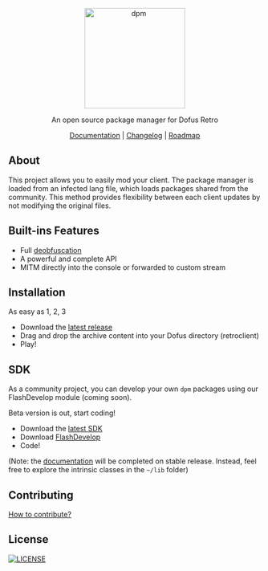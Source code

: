 <p align="center">
  <img
    alt="dpm"
    src="https://raw.githubusercontent.com/dofera/dpm/master/dpm.png"
    width="200"
  />
</p>
<p align="center">An open source package manager for Dofus Retro</p>
<p align="center">
  <a href="https://docs.dofera.com">Documentation</a> |
  <a href="https://github.com/dofera/dpm/releases">Changelog</a> |
  <a href="https://github.com/dofera/dpm/blob/master/ROADMAP.md">Roadmap</a>
</p>

About
-----
This project allows you to easily mod your client. The package manager is loaded from an infected lang file, which loads packages shared from the community. This method provides flexibility between each client updates by not modifying the original files.

Built-ins Features
-----
- Full [deobfuscation](https://github.com/dofera/dpm/blob/master/deobfuscator.log)
- A powerful and complete API
- MITM directly into the console or forwarded to custom stream

Installation
-----
As easy as 1, 2, 3
- Download the [latest release](https://github.com/dofera/dpm/releases/latest)
- Drag and drop the archive content into your Dofus directory (retroclient)
- Play!

SDK
-----
As a community project, you can develop your own `dpm` packages using our FlashDevelop module (coming soon).

Beta version is out, start coding!
- Download the [latest SDK](https://github.com/dofera/dpm/releases/download/b0.0.0/dpm-sdk-b0.0.0.zip)
- Download [FlashDevelop](https://github.com/fdorg/flashdevelop/releases)
- Code!

(Note: the [documentation](https://docs.dofera.com) will be completed on stable release. Instead, feel free to explore the intrinsic classes in the `~/lib` folder)

Contributing
-----
[How to contribute?](https://github.com/Dofera/dpm/blob/master/CONTRIBUTING.md)

License
-----
[![LICENSE](https://img.shields.io/badge/LICENSE-GPL--3.0-bd0000?style=for-the-badge)](https://github.com/dofera/dpm/blob/master/LICENSE)
